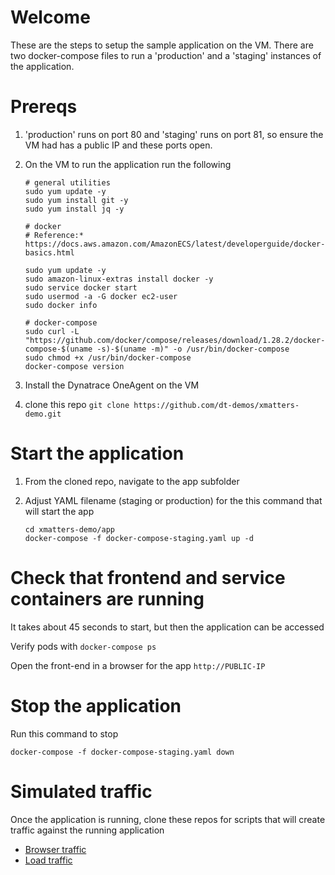 # Welcome 

These are the steps to setup the sample application on the VM.  There are two docker-compose files to run a 'production' and a 'staging' instances of the application.  

# Prereqs

1. 'production' runs on port 80 and 'staging' runs on port 81, so ensure the VM had has a public IP and these ports open.

1. On the VM to run the application run the following

    ```
    # general utilities
    sudo yum update -y
    sudo yum install git -y
    sudo yum install jq -y

    # docker
    # Reference:* https://docs.aws.amazon.com/AmazonECS/latest/developerguide/docker-basics.html

    sudo yum update -y
    sudo amazon-linux-extras install docker -y
    sudo service docker start
    sudo usermod -a -G docker ec2-user
    sudo docker info

    # docker-compose
    sudo curl -L "https://github.com/docker/compose/releases/download/1.28.2/docker-compose-$(uname -s)-$(uname -m)" -o /usr/bin/docker-compose
    sudo chmod +x /usr/bin/docker-compose
    docker-compose version
    ```

1. Install the Dynatrace OneAgent on the VM

1. clone this repo `git clone https://github.com/dt-demos/xmatters-demo.git`

# Start the application 

1. From the cloned repo, navigate to the app subfolder

2. Adjust YAML filename (staging or production) for the this command that will start the app 

    ```
    cd xmatters-demo/app
    docker-compose -f docker-compose-staging.yaml up -d
    ```


# Check that frontend and service containers are running

It takes about 45 seconds to start, but then the application can be accessed

Verify pods with `docker-compose ps`

Open the front-end in a browser for the app  `http://PUBLIC-IP` 

# Stop the application

Run this command to stop 

```
docker-compose -f docker-compose-staging.yaml down
```

# Simulated traffic

Once the application is running, clone these repos for scripts that will create traffic against the running application
* [Browser traffic](https://github.com/dt-orders/browser-traffic)
* [Load traffic](https://github.com/dt-orders/load-traffic)